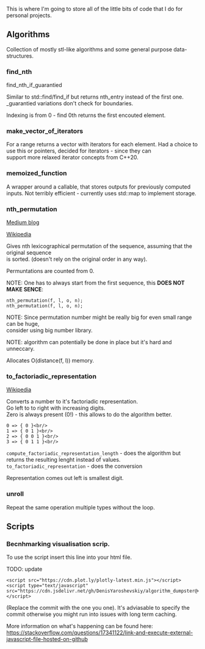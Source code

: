 This is where I'm going to store all of the little bits of code
that I do for personal projects.

## Algorithms

Collection of mostly stl-like algorithms and some general purpose data-structures.

### find_nth

find_nth_if_guarantied

Similar to std::find/find_if but returns nth_entry instead of the first one.
_guarantied variations don't check for boundaries.

Indexing is from 0 - find 0th returns the first encouted element.

### make_vector_of_iterators

For a range returns a vector with iterators for each element.
Had a choice to use this or pointers, decided for iterators - since they can<br/>
support more relaxed iterator concepts from C++20.

### memoized_function

A wrapper around a callable, that stores outputs for previously computed inputs.
Not terribly efficient - currently uses std::map to implement storage.

### nth_permutation

[Medium blog](https://medium.com/@aiswaryamathur/find-the-n-th-permutation-of-an-ordered-string-using-factorial-number-system-9c81e34ab0c8)

[Wikipedia](https://en.wikipedia.org/wiki/Factorial_number_system)

Gives nth lexicographical permutation of the sequence, assuming that the original sequence <br/>
is sorted. (doesn't rely on the original order in any way).<br/>

Permuntations are counted from 0.

NOTE: One has to always start from the first sequence, this **DOES NOT MAKE SENCE**:
```
nth_permutation(f, l, o, n);
nth_permutation(f, l, o, n);
```

NOTE: Since permutation number might be really big for even small range can be huge,<br/>
consider using big number library.

NOTE: algorithm can potentially be done in place but it's hard and unneccary.

Allocates O(distance(f, l)) memory.

### to_factoriadic_representation

[Wikipedia](https://en.wikipedia.org/wiki/Factorial_number_system)

Converts a number to it's factoriadic representation.<br/>
Go left to to right with increasing digits.<br/>
Zero is always present (0!) - this allows to do the algorithm better.<br/>

```
0 => { 0 }<br/>
1 => { 0 1 }<br/>
2 => { 0 0 1 }<br/>
3 => { 0 1 1 }<br/>
```

`compute_factoriadic_representation_length` - does the algorithm but returns
                                              the resulting lenght instead of values.
`to_factoriadic_representation` - does the conversion

Representation comes out left is smallest digit.

### unroll

Repeat the same operation multiple types without the loop.

## Scripts

### Becnhmarking visualisation scrip.

To use the script insert this line into your html file.

TODO: update

```
<script src="https://cdn.plot.ly/plotly-latest.min.js"></script>
<script type="text/javascript" src="https://cdn.jsdelivr.net/gh/DenisYaroshevskiy/algorithm_dumpster@<COMMIT>/scripts/benchmark_visualization.js"></script>
```

(Replace the commit with the one you one).
It's adviasable to specify the commit otherwise you might run into issues with long term caching.

More information on what's happening can be found here:
https://stackoverflow.com/questions/17341122/link-and-execute-external-javascript-file-hosted-on-github

